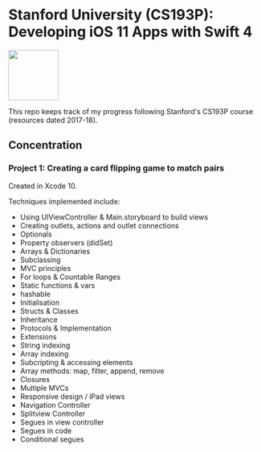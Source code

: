# Stanford University (CS193P): Developing iOS 11 Apps with Swift 4

<img src="https://is3-ssl.mzstatic.com/image/thumb/course/CobaltPublic128/v4/81/d0/9c/81d09ca1-ec7b-19b2-a215-4ae39df215c5/source/168x214.png" width="100">

This repo keeps track of my progress following Stanford's CS193P course (resources dated 2017-18).

## Concentration

### Project 1: Creating a card flipping game to match pairs

Created in Xcode 10.

Techniques implemented include:

- Using UIViewController & Main.storyboard to build views
- Creating outlets, actions and outlet connections 
- Optionals
- Property observers (didSet)
- Arrays & Dictionaries
- Subclassing
- MVC principles
- For loops & Countable Ranges
- Static functions & vars
- hashable
- Initialisation
- Structs & Classes
- Inheritance
- Protocols & Implementation
- Extensions
- String indexing
- Array indexing
- Subcripting & accessing elements
- Array methods: map, filter, append, remove
- Closures
- Multiple MVCs
- Responsive design / iPad views
- Navigation Controller
- Splitview Controller
- Segues in view controller
- Segues in code
- Conditional segues

